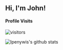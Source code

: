 ## Hi, I'm John!

#### Profile Visits 

![visitors](https://visitor-badge.glitch.me/badge?page_id=john-reiner.john-reiner)

![Ipenywis's github stats](https://github-readme-stats.vercel.app/api?username=john-reiner&count_private=true&theme=tokyonight)